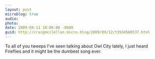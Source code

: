 ```yaml
---
layout: post
microblog: true
audio: 
photo: 
date: 2009-09-11 18:00:00 -0600
guid: http://craigmcclellan.micro.blog/2009/09/12/t3934560537.html
---
```

To all of you tweeps I've seen talking about Owl City lately, I just heard Fireflies and it might be the dumbest song ever.
